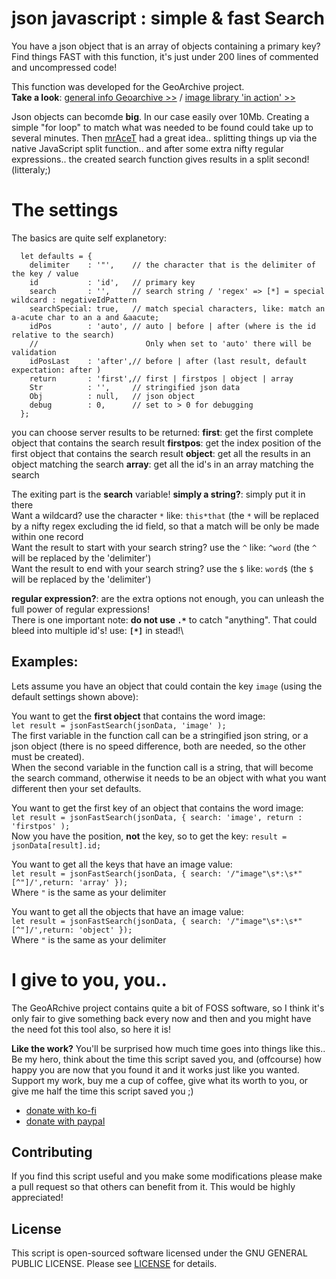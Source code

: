 # json javascript : simple & fast Search
You have a json object that is an array of objects containing a primary key? Find things FAST with this function, it's just under 200 lines of commented and uncompressed code!

This function was developed for the GeoArchive project.\
**Take a look**: [general info Geoarchive >>](https://www.geoarchief.eu)  /  [image library 'in action' >>](https://www.geoarchief.nl/C001)

Json objects can becomde **big**. In our case easily over 10Mb. Creating a simple "for loop" to match what was needed to be found could take up to several minutes. Then [mrAceT](https://github.com/mrAceT) had a great idea.. splitting things up via the native JavaScript split function.. and after some extra nifty regular expressions.. the created search function gives results in a split second! (litteraly;)

# The settings
The basics are quite self explanetory:
```
  let defaults = {
    delimiter    : '"',    // the character that is the delimiter of the key / value
    id           : 'id',   // primary key
    search       : '',     // search string / 'regex' => [*] = special wildcard : negativeIdPattern
    searchSpecial: true,   // match special characters, like: match an a-acute char to an a and &aacute;
    idPos        : 'auto', // auto | before | after (where is the id relative to the search)
    //                        Only when set to 'auto' there will be validation
    idPosLast    : 'after',// before | after (last result, default expectation: after )
    return       : 'first',// first | firstpos | object | array
    Str          : '',     // stringified json data
    Obj          : null,   // json object
    debug        : 0,      // set to > 0 for debugging
  };
```
you can choose server results to be returned:
**first**: get the first complete object that contains the search result
**firstpos**: get the index position of the first object that contains the search result
**object**: get all the results in an object matching the search
**array**: get all the id's in an array matching the search

The exiting part is the **search** variable!
**simply a string?**: simply put it in there\
Want a wildcard? use the character `*` like: `this*that` (the `*` will be replaced by a nifty regex excluding the id field, so that a match will be only be made within one record\
Want the result to start with your search string? use the `^` like: `^word` (the `^` will be replaced by the 'delimiter')\
Want the result to end with your search string? use the `$` like: `word$` (the `$` will be replaced by the 'delimiter')

**regular expression?**: are the extra options not enough, you can unleash the full power of regular expressions!\
There is one important note: **do not use `.*`** to catch "anything". That could bleed into multiple id's! use: **`[*]`** in stead!\

## Examples:
Lets assume you have an object that could contain the key `image` (using the default settings shown above):

You want to get the **first object** that contains the word image:\
`let result = jsonFastSearch(jsonData, 'image' );`\
The first variable in the function call can be a stringified json string, or a json object (there is no speed difference, both are needed, so the other must be created).\
When the second variable in the function call is a string, that will become the search command, otherwise it needs to be an object with what you want different then your set defaults.

You want to get the first key of an object that contains the word image:\
`let result = jsonFastSearch(jsonData, { search: 'image', return : 'firstpos' );`\
Now you have the position, **not** the key, so to get the key: `result = jsonData[result].id;` 

You want to get all the keys that have an image value:\
`let result = jsonFastSearch(jsonData, { search: '/"image"\s*:\s*"[^"]/',return: 'array' });`\
Where `"` is the same as your delimiter

You want to get all the objects that have an image value:\
`let result = jsonFastSearch(jsonData, { search: '/"image"\s*:\s*"[^"]/',return: 'object' });`\
Where `"` is the same as your delimiter

# I give to you, you..
The GeoARchive project contains quite a bit of FOSS software, so I think it's only fair to give something back every now and then and you might have the need fot this tool also, so here it is!

**Like the work?** You'll be surprised how much time goes into things like this..\
Be my hero, think about the time this script saved you, and (offcourse) how happy you are now that you found it and it works just like you wanted.
Support my work, buy me a cup of coffee, give what its worth to you, or give me half the time this script saved you ;)
- [donate with ko-fi](https://ko-fi.com/mrAceT)
- [donate with paypal](https://www.paypal.com/donate?hosted_button_id=W52D2EYLREJU4)

## Contributing
If you find this script useful and you make some modifications please make a pull request so that others can benefit from it. This would be highly appreciated!

## License
This script is open-sourced software licensed under the GNU GENERAL PUBLIC LICENSE. Please see [LICENSE](LICENSE.md) for details.
